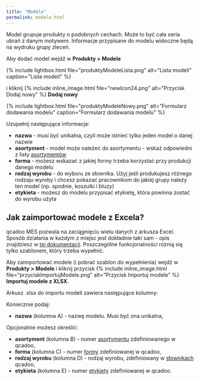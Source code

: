 ```yaml
---
title: "Modele"
permalink: modele.html
---
```


Model grupuje produkty o podobnych cechach. Może to być cała seria ubrań z danym motywem. Informacje przypisane do modelu widoczne będą na wydruku grupy zleceń.

Aby dodać model wejdź w **Produkty > Modele**

{% include lightbox.html file="produktyModeleLista.png" alt="Lista modeli" caption="Lista modeli" %} 

i kliknij {% include inline_image.html file="newIcon24.png" alt="Przycisk Dodaj nowy" %} **Dodaj nowy**  

{% include lightbox.html file="produktyModeleNowy.png" alt="Formularz dodawania modelu" caption="Formularz dodawania modelu" %} 

Uzupełnij następujące informacje:

- **nazwa** - musi być unikalna, czyli może istnieć tylko jeden model o danej nazwie
- **asortyment** - model może należeć do asortymentu - wskaż odpowiedni z listy [asortymentów](/asortymenty)
- **forma** - możesz wskazać z jakiej formy trzeba korzystać przy produkcji danego modelu
- **rodzaj wyrobu** -  do wyboru ze słownika. Użyj jeśli produkujesz różnego rodzaju wyroby i chcesz pokazać pracownikom do jakiej grupy należy ten model (np. spodnie, koszulki i bluzy)
- **etykieta** - możesz do modelu przypisać etykietę, która powinna zostać do wyrobu użyta

## Jak zaimportować modele z Excela?

qcadoo MES pozwala na zaciągnięciu wielu danych z arkusza Excel. Sposób działania w każdym z miejsc jest dokładnie taki sam - opis znajdziesz w [tej dokumentacji](/import-z-excel). Poszczególne funkcjonalności różnią się tylko szablonem, który trzeba wypełnić.

Aby zaimportować modele (i pobrać szablon do wypełnienia) wejdź w **Produkty > Modele** i kliknij przycisk {% include inline_image.html file="przyciskImportujModele.png" alt="Przycisk Importuj modele" %} **Importuj modele z XLSX**.

Arkusz .xlsx do importu modeli zawiera następujące kolumny:

Koniecznie podaj:
- **nazwa** (kolumna A) - nazwę modelu. Musi być ona unikalna,

Opcjonalnie możesz określić:
- **asortyment** (kolumna B) - numer [asortymentu](/asortymenty) zdefiniowanego w qcadoo,
- **forma** (kolumna C) - numer [formy](/formy) zdefiniowanej w qcadoo,
- **rodzaj wyrobu** (kolumna D) - rodzaj wyrobu, zdefiniowany w [słownikach](slowniki) qcadoo,
- **etykieta** (kolumna E) - numer [etykiety](/etykiety) zdefiniowanej w qcadoo.



